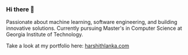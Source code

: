 ### Hi there 👋

Passionate about machine learning, software engineering, and building innovative solutions. Currently pursuing Master's in Computer Science at Georgia Institute of Technology.

Take a look at my portfolio here: [harshithlanka.com](https://harshithlanka.com)

<!--
**harshithlanka3/harshithlanka3** is a ✨ _special_ ✨ repository because its `README.md` (this file) appears on your GitHub profile.

Here are some ideas to get you started:

- 🔭 I’m currently working on ...
- 🌱 I’m currently learning ...
- 👯 I’m looking to collaborate on ...
- 🤔 I’m looking for help with ...
- 💬 Ask me about ...
- 📫 How to reach me: ...
- 😄 Pronouns: ...
- ⚡ Fun fact: ...
-->
